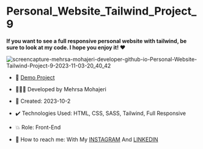 # Personal_Website_Tailwind_Project_9

**If you want to see a full responsive personal website with tailwind, be sure to look at my code. I hope you enjoy it! ♥️**       

![screencapture-mehrsa-mohajeri-developer-github-io-Personal-Website-Tailwind-Project-9-2023-11-03-20_40_42](https://github.com/Mehrsa-Mohajeri-Developer/Personal_Website_Tailwind_Project_9/assets/145048780/a788bd80-cd5f-4bc9-b6a2-e8781fbc2456)


- 🔗 [Demo Project](https://mehrsa-mohajeri-developer.github.io/Personal_Website_Tailwind_Project_9/)
  
- 👩🏻‍💻 Developed by Mehrsa Mohajeri 

- 📆 Created: 2023-10-2

- ✔️ Technologies Used: HTML, CSS, SASS, Tailwind, Full Responsive

- 💥 Role: Front-End

- 📲 How to reach me: With My [INSTAGRAM](https://www.instagram.com/mehrsa_mohajeri_developer) And [LINKEDIN](https://www.linkedin.com/in/mehrsa-mohajeri-developer)
